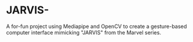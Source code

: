 # JARVIS-
A for-fun project using Mediapipe and OpenCV to create a gesture-based computer interface mimicking "JARVIS" from the Marvel series.
